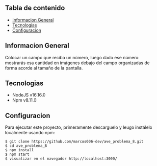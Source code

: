 ## Tabla de contenido

- [Informacion General](#informacion-general)
- [Tecnologias](#tecnologias)
- [Configuracion](#configuracion)

## Informacion General

Colocar un campo que reciba un número, luego dado ese número mostrarás esa
cantidad en imágenes debajo del campo organizadas de forma acorde al tamaño de la
pantalla.

## Tecnologias

- NodeJS v16.16.0
- Npm v8.11.0

## Configuracion

Para ejecutar este proyecto, primeramente descarguelo y leugo instálelo localmente usando npm:

```
$ git clone https://github.com/marcos006-dev/ave_problema_8.git
$ cd ave_problema_8
$ npm install
$ npm start
$ visualizar en el navegador http://localhost:3000/
```
